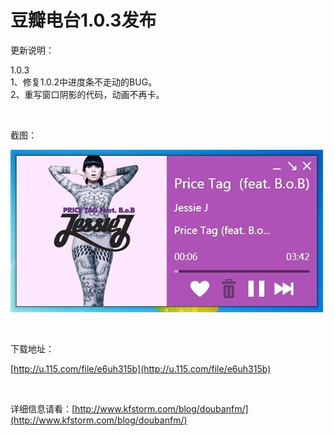 # 豆瓣电台1.0.3发布

更新说明：

1.0.3    <br />1、修复1.0.2中进度条不走动的BUG。     <br />2、重写窗口阴影的代码，动画不再卡。

&#160;

截图：

[<img style="background-image: none; border-bottom: 0px; border-left: 0px; padding-left: 0px; padding-right: 0px; display: inline; border-top: 0px; border-right: 0px; padding-top: 0px" title="image" border="0" alt="image" src="/attachment/up/blog/images/1.0.3_12F6A/image_thumb.jpg" width="500" height="260" />](/attachment/up/blog/images/1.0.3_12F6A/image.jpg)

&#160;

下载地址：

[http://u.115.com/file/e6uh315b](http://u.115.com/file/e6uh315b)

&#160;

详细信息请看：[http://www.kfstorm.com/blog/doubanfm/](http://www.kfstorm.com/blog/doubanfm/)
